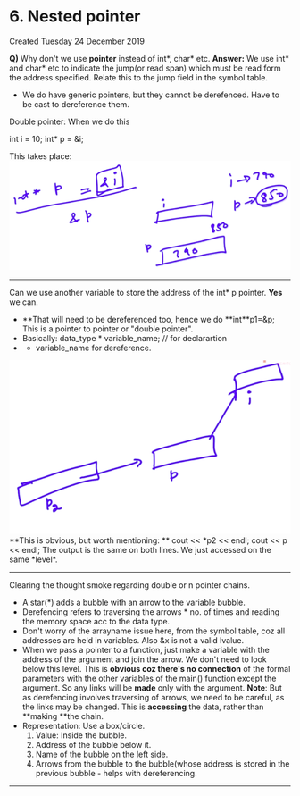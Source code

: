 # 6. Nested pointer

Created Tuesday 24 December 2019

**Q)** Why don't we use **pointer** instead of int*, char* etc.
**Answer:** We use int* and char* etc to indicate the jump(or read span) which must be read form the address specified. Relate this to the jump field in the symbol table.

- We do have generic pointers, but they cannot be derefenced. Have to be cast to dereference them.

Double pointer: When we do this

int i = 10;
int\* p = &i;

This takes place: ![](/assets/6._Nested_pointer-image-1.png)

---

Can we use another variable to store the address of the int\* p pointer. **Yes** we can.

- **That will need to be dereferenced too, hence we do **int\*\*p1=&p; This is a pointer to pointer or "double pointer".
- Basically: data_type \* variable_name; // for declarartion
- - variable_name for dereference.

![](/assets/6._Nested_pointer-image-2.png)
**This is obvious, but worth mentioning: **
cout << *p2 << endl;
cout << p << endl;
The output is the same on both lines. We just accessed on the same *level\*.

---

Clearing the thought smoke regarding double or n pointer chains.

- A star(\*) adds a bubble with an arrow to the variable bubble.
- Derefencing refers to traversing the arrows \* no. of times and reading the memory space acc to the data type.
- Don't worry of the arrayname issue here, from the symbol table, coz all addresses are held in variables. Also &x is not a valid lvalue.
- When we pass a pointer to a function, just make a variable with the address of the argument and join the arrow. We don't need to look below this level. This is **obvious coz there's no connection** of the formal parameters with the other variables of the main() function except the argument. So any links will be **made** only with the argument. **Note**: But as derefencing involves traversing of arrows, we need to be careful, as the links may be changed. This is **accessing** the data, rather than **making **the chain.
- Representation: Use a box/circle.
  1.  Value: Inside the bubble.
  2.  Address of the bubble below it.
  3.  Name of the bubble on the left side.
  4.  Arrows from the bubble to the bubble(whose address is stored in the previous bubble - helps with dereferencing.

---
